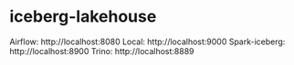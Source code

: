 # iceberg-lakehouse

Airflow: http://localhost:8080
Local: http://localhost:9000
Spark-iceberg: http://localhost:8900
Trino: http://localhost:8889

